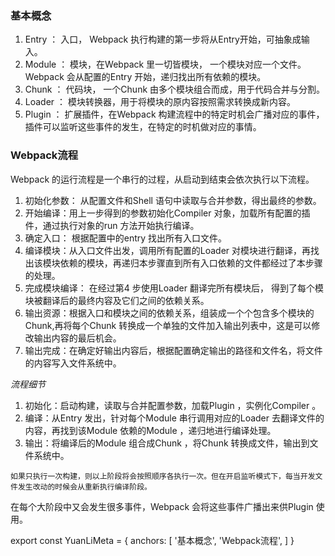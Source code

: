 ### 基本概念

1. Entry ： 入口， Webpack 执行构建的第一步将从Entry开始，可抽象成输入。
1. Module ： 模块，在Webpack 里一切皆模块， 一个模块对应一个文件。Webpack 会从配置的Entry 开始，递归找出所有依赖的模块。
1. Chunk ： 代码块， 一个Chunk 由多个模块组合而成，用于代码合并与分割。
1. Loader ： 模块转换器，用于将模块的原内容按照需求转换成新内容。
1. Plugin ： 扩展插件，在Webpack 构建流程中的特定时机会广播对应的事件，插件可以监听这些事件的发生，在特定的时机做对应的事情。

### Webpack流程

Webpack 的运行流程是一个串行的过程，从启动到结束会依次执行以下流程。

1. 初始化参数： 从配置文件和Shell 语句中读取与合并参数，得出最终的参数。
1. 开始编译：用上一步得到的参数初始化Compiler 对象，加载所有配置的插件，通过执行对象的run 方法开始执行编译。
1. 确定入口： 根据配置中的entry 找出所有入口文件。
1. 编译模块：从入口文件出发，调用所有配置的Loader 对模块进行翻译，再找出该模块依赖的模块，再递归本步骤直到所有入口依赖的文件都经过了本步骤的处理。
1. 完成模块编译： 在经过第4 步使用Loader 翻译完所有模块后， 得到了每个模块被翻译后的最终内容及它们之间的依赖关系。
1. 输出资源：根据入口和模块之间的依赖关系，组装成一个个包含多个模块的Chunk,再将每个Chunk 转换成一个单独的文件加入输出列表中，这是可以修改输出内容的最后机会。
1. 输出完成：在确定好输出内容后，根据配置确定输出的路径和文件名，将文件的内容写入文件系统中。

_流程细节_

1. 初始化：启动构建，读取与合并配置参数，加载Plugin ，实例化Compiler 。
1. 编译：从Entry 发出，针对每个Module 串行调用对应的Loader 去翻译文件的内容，再找到该Module 依赖的Module ，递归地进行编译处理。
1. 输出：将编译后的Module 组合成Chunk ，将Chunk 转换成文件，输出到文件系统中。

`如果只执行一次构建，则以上阶段将会按照顺序各执行一次。但在开启监听模式下，每当开发文件发生改动的时候会从重新执行编译阶段。`

在每个大阶段中又会发生很多事件，Webpack 会将这些事件广播出来供Plugin 使用。



export const YuanLiMeta = {
  anchors: [
    '基本概念',
    'Webpack流程',
  ]
}